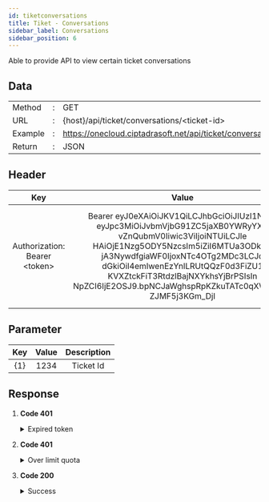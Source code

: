 ```yaml
---
id: tiketconversations
title: Tiket - Conversations
sidebar_label: Conversations
sidebar_position: 6
---
```


Able to provide API to view certain ticket conversations

## Data

|         |     |                                                                 |
| ------- | --- | --------------------------------------------------------------- |
| Method  | :   | GET                                                             |
| URL     | :   | {host}/api/ticket/conversations/&lt;ticket-id>                  |
| Example | :   | https://onecloud.ciptadrasoft.net/api/ticket/conversations/1212 |
| Return  | :   | JSON                                                            |

## Header

|                 Key                 |                                                                                                                                                                            Value                                                                                                                                                                             |                                      Description                                      |
| :---------------------------------: | :----------------------------------------------------------------------------------------------------------------------------------------------------------------------------------------------------------------------------------------------------------------------------------------------------------------------------------------------------------: | :-----------------------------------------------------------------------------------: |
| Authorization: Bearer &lt;token&gt; | Bearer eyJ0eXAiOiJKV1QiLCJhbGciOiJIUzI1NiJ9.<br/>eyJpc3MiOiJvbmVjbG91ZC5jaXB0YWRyYXN<br/>vZnQubmV0Iiwic3ViIjoiNTUiLCJle<br/>HAiOjE1Nzg5ODY5NzcsIm5iZiI6MTUa3ODk4N<br/>jA3NywdfgiaWF0IjoxNTc4OTg2MDc3LCJq<br/>dGkiOiI4emIwenEzYnlLRUtQQzF0d3FiZU1<br/>KVXZtckFiT3RtdzlBajNXYkhsYjBrPSIsIn<br/>NpZCI6IjE2OSJ9.bpNCJaWghspRpKZkuTATc0qXWHMFM<br/>ZJMF5j3KGm_DjI | This token be used as a mandatory parameter for each API, obtained from the token API |

## Parameter

| Key | Value | Description |
| :-: | :---: | :---------: |
| {1} | 1234  |  Ticket Id  |

## Response

1. **Code 401**

    <details><summary>Expired token</summary><p>

   ```jsx title="Body"
   {
   	"_meta": {
   			"status": "ERROR",
   			"count": 1
   	},
   	"records": {
   			"errorCode": 401,
   			"userMessage": "Expired token",
   			"devMessage": null,
   			"more": null,
   			"applicationCode": null
   	}
   }
   ```

  </p></details>

2. **Code 401**

    <details><summary>Over limit quota</summary><p>

   ```jsx title="Body"
   {
   	"_meta": {
   			"status": "ERROR",
   			"count": 1
   	},
   	"records": {
   			"errorCode": 401,
    	    "userMessage": "time limit reached please try again tomorrow at 18:00 - 06:00",
   			"devMessage": "",
   			"more": null,
   			"applicationCode": ""
   	}
   }
   ```

  </p></details>

3. **Code 200**

    <details><summary>Success</summary><p>

   ```jsx title="Body"
   {
    "response_code": "200",
    "response_status": "Success",
    "type": "message",
    "ticketId": "515090",
    "data": [{
        "Id": "2325772",
        "SiteId": "188",
        "ConnectionId": "630",
        "ObjectName": "Ticket",
        "ObjectId": "515090",
        "Subject": "Hello onebox",
        "Description": null,
        "Remarks": null,
        "Date": "2020-05-05 04:27:55",
        "ReceiveDate": "2020-05-05 04:27:55",
        "SendDate": null,
        "MediaId": "FCBK",
        "MethodId": "COMMENT",
        "PriorityValue": "0",
        "PriorityId": "MSP1",
        "TypeId": "MST2",
        "SecrecyId": null,
        "Incoming": "1",
        "From": "2771729186289939",
        "To": "143313725685117",
        "Cc": null,
        "Bcc": null,
        "StatusId": "MSS3",
        "Retry": "0",
        "Attachment": "0",
        "BatchId": null,
        "Spam": "0",
        "Processing": 1,
        "RemoteId": "3668099256539862_3668284189854702",
        "ParentId": null,
        "PreviousId": "2325221",
        "SourceId": null,
        "CreateDate": "2020-05-05 04:27:59",
        "Creator": "1",
        "ModifyDate": "2020-05-05 04:27:59",
        "Modifier": 1,
        "ExpireDate": "3000-01-01 00:00:00",
        "ViewDate": null,
        "ConversationId": "1244514",
        "Reply": "0",
        "PrevRemoteId": "143313725685117_3668099256539862",
        "ParentRemoteId": null,
        "Content": "Hello onebox",
        "Contents": [{
            "Id": "2325772",
            "ObjectName": null,
            "ObjectId": null,
            "Body": "Hello onebox",
            "BodyText": "Hello onebox",
            "Meta": null,
            "TemplateId": null,
            "ContentType": "text\/html",
            "Encoding": null
        }],
        "FromName": "Agung Januar"
    },{
        "type": "message",
        "ticketId": "515090",
        "data": [{
            "Id": "2325772",
            "SiteId": "188",
            "ConnectionId": "630",
            "ObjectName": "Ticket",
            "ObjectId": "515090",
            "Subject": "Hello onebox",
            "Description": null,
            "Remarks": null,
            "Date": "2020-05-05 04:27:55",
            "ReceiveDate": "2020-05-05 04:27:55",
            "SendDate": null,
            "MediaId": "FCBK",
            "MethodId": "COMMENT",
            "PriorityValue": "0",
            "PriorityId": "MSP1",
            "TypeId": "MST2",
            "SecrecyId": null,
            "Incoming": "0",
            "From": "143313725685117",
            "To": "2771729186289939",
            "Cc": null,
            "Bcc": null,
            "StatusId": "MSS3",
            "Retry": "0",
            "Attachment": "0",
            "BatchId": null,
            "Spam": "0",
            "Processing": 1,
            "RemoteId": "3668099256539862_3668284189854702",
            "ParentId": null,
            "PreviousId": "2325221",
            "SourceId": null,
            "CreateDate": "2020-05-05 04:27:59",
            "Creator": "1",
            "ModifyDate": "2020-05-05 04:27:59",
            "Modifier": 1,
            "ExpireDate": "3000-01-01 00:00:00",
            "ViewDate": null,
            "ConversationId": "1244514",
            "Reply": "0",
            "PrevRemoteId": "143313725685117_3668099256539862",
            "ParentRemoteId": null,
            "Content": "Ada yang bisa kami bantu?",
            "Contents": [{
                "Id": "2325772",
                "ObjectName": null,
                "ObjectId": null,
                "Body": "Ada yang bisa kami bantu",
                "BodyText": "Ada yang bisa kami bantu",
                "Meta": null,
                "TemplateId": null,
                "ContentType": "text\/html",
                "Encoding": null
            }],
            "FromName": null
          }]
        }]
    }
   ```

  </p></details>
